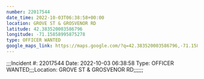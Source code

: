 ```yaml
---
number: 22017544
date_time: 2022-10-03T06:38:58+00:00
location: GROVE ST & GROSVENOR RD
latitude: 42.383520003586796
longitude: -71.15858995875278
type: OFFICER WANTED
google_maps_link: https://maps.google.com/?q=42.383520003586796,-71.15858995875278
---
```


;;;Incident #: 22017544   Date: 2022-10-03 06:38:58    Type: OFFICER WANTED;;;Location: GROVE ST & GROSVENOR RD;;;;;;
